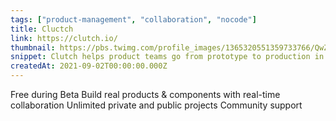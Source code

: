 ```yaml
---
tags: ["product-management", "collaboration", "nocode"]
title: Cluctch
link: https://clutch.io/
thumbnail: https://pbs.twimg.com/profile_images/1365320551359733766/QwZOD0R6_400x400.jpg
snippet: Clutch helps product teams go from prototype to production in real-time
createdAt: 2021-09-02T00:00:00.000Z
---
```

Free during Beta
Build real products & components with real-time collaboration
Unlimited private and public projects
Community support